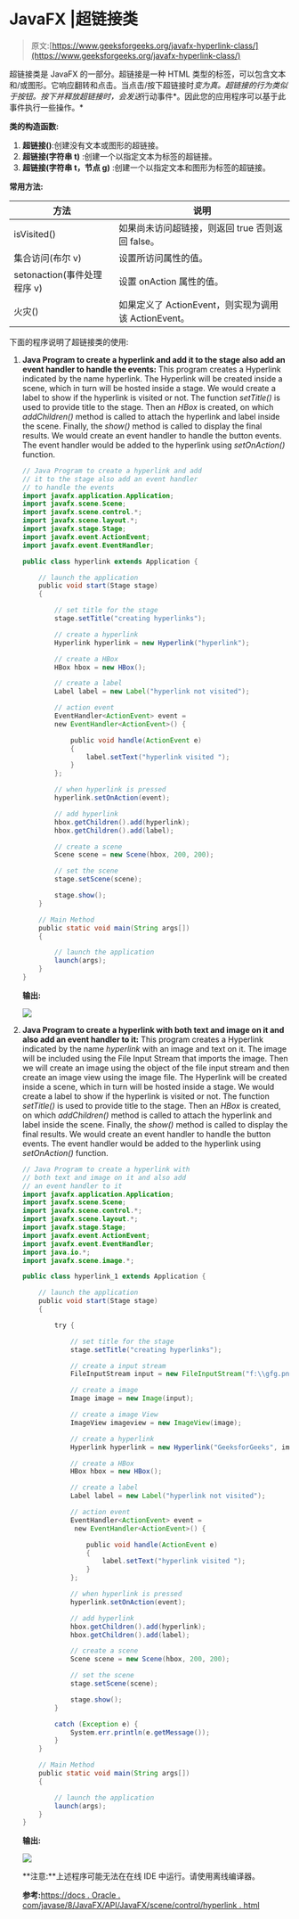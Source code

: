 # JavaFX |超链接类

> 原文:[https://www.geeksforgeeks.org/javafx-hyperlink-class/](https://www.geeksforgeeks.org/javafx-hyperlink-class/)

超链接类是 JavaFX 的一部分。超链接是一种 HTML 类型的标签，可以包含文本和/或图形。它响应翻转和点击。当点击/按下超链接时*变为真。超链接的行为类似于按钮。按下并释放超链接时，会发送*行动事件*。因此您的应用程序可以基于此事件执行一些操作。*

**类的构造函数:**

1.  **超链接()**:创建没有文本或图形的超链接。
2.  **超链接(字符串 t)** :创建一个以指定文本为标签的超链接。
3.  **超链接(字符串 t，节点 g)** :创建一个以指定文本和图形为标签的超链接。

**常用方法:**

| 方法 | 说明 |
| --- | --- |
| isVisited() | 如果尚未访问超链接，则返回 true 否则返回 false。 |
| 集合访问(布尔 v) | 设置所访问属性的值。 |
| setonaction(事件处理程序 v) | 设置 onAction 属性的值。 |
| 火灾() | 如果定义了 ActionEvent，则实现为调用该 ActionEvent。 |

下面的程序说明了超链接类的使用:

1.  **Java Program to create a hyperlink and add it to the stage also add an event handler to handle the events:** This program creates a Hyperlink indicated by the name hyperlink. The Hyperlink will be created inside a scene, which in turn will be hosted inside a stage. We would create a label to show if the hyperlink is visited or not. The function *setTitle()* is used to provide title to the stage. Then an *HBox* is created, on which *addChildren()* method is called to attach the hyperlink and label inside the scene. Finally, the *show()* method is called to display the final results. We would create an event handler to handle the button events. The event handler would be added to the hyperlink using *setOnAction()* function.

    ```java
    // Java Program to create a hyperlink and add
    // it to the stage also add an event handler
    // to handle the events
    import javafx.application.Application;
    import javafx.scene.Scene;
    import javafx.scene.control.*;
    import javafx.scene.layout.*;
    import javafx.stage.Stage;
    import javafx.event.ActionEvent;
    import javafx.event.EventHandler;

    public class hyperlink extends Application {

        // launch the application
        public void start(Stage stage)
        {

            // set title for the stage
            stage.setTitle("creating hyperlinks");

            // create a hyperlink
            Hyperlink hyperlink = new Hyperlink("hyperlink");

            // create a HBox
            HBox hbox = new HBox();

            // create a label
            Label label = new Label("hyperlink not visited");

            // action event
            EventHandler<ActionEvent> event = 
            new EventHandler<ActionEvent>() {

                public void handle(ActionEvent e)
                {
                    label.setText("hyperlink visited ");
                }
            };

            // when hyperlink is pressed
            hyperlink.setOnAction(event);

            // add hyperlink
            hbox.getChildren().add(hyperlink);
            hbox.getChildren().add(label);

            // create a scene
            Scene scene = new Scene(hbox, 200, 200);

            // set the scene
            stage.setScene(scene);

            stage.show();
        }

        // Main Method
        public static void main(String args[])
        {

            // launch the application
            launch(args);
        }
    }
    ```

    **输出:**

    ![](img/19d2e559ffbda98cb1c8a6b01ca50af0.png)

2.  **Java Program to create a hyperlink with both text and image on it and also add an event handler to it:** This program creates a Hyperlink indicated by the name *hyperlink* with an image and text on it. The image will be included using the File Input Stream that imports the image. Then we will create an image using the object of the file input stream and then create an image view using the image file. The Hyperlink will be created inside a scene, which in turn will be hosted inside a stage. We would create a label to show if the hyperlink is visited or not. The function *setTitle()* is used to provide title to the stage. Then an *HBox* is created, on which *addChildren()* method is called to attach the hyperlink and label inside the scene. Finally, the *show()* method is called to display the final results. We would create an event handler to handle the button events. The event handler would be added to the hyperlink using *setOnAction()* function.

    ```java
    // Java Program to create a hyperlink with 
    // both text and image on it and also add 
    // an event handler to it
    import javafx.application.Application;
    import javafx.scene.Scene;
    import javafx.scene.control.*;
    import javafx.scene.layout.*;
    import javafx.stage.Stage;
    import javafx.event.ActionEvent;
    import javafx.event.EventHandler;
    import java.io.*;
    import javafx.scene.image.*;

    public class hyperlink_1 extends Application {

        // launch the application
        public void start(Stage stage)
        {

            try {

                // set title for the stage
                stage.setTitle("creating hyperlinks");

                // create a input stream
                FileInputStream input = new FileInputStream("f:\\gfg.png");

                // create a image
                Image image = new Image(input);

                // create a image View
                ImageView imageview = new ImageView(image);

                // create a hyperlink
                Hyperlink hyperlink = new Hyperlink("GeeksforGeeks", imageview);

                // create a HBox
                HBox hbox = new HBox();

                // create a label
                Label label = new Label("hyperlink not visited");

                // action event
                EventHandler<ActionEvent> event =
                 new EventHandler<ActionEvent>() {

                    public void handle(ActionEvent e)
                    {
                        label.setText("hyperlink visited ");
                    }
                };

                // when hyperlink is pressed
                hyperlink.setOnAction(event);

                // add hyperlink
                hbox.getChildren().add(hyperlink);
                hbox.getChildren().add(label);

                // create a scene
                Scene scene = new Scene(hbox, 200, 200);

                // set the scene
                stage.setScene(scene);

                stage.show();
            }

            catch (Exception e) {
                System.err.println(e.getMessage());
            }
        }

        // Main Method
        public static void main(String args[])
        {

            // launch the application
            launch(args);
        }
    }
    ```

    **输出:**

    ![](img/aee8d565f290a0480bc82e87d6ffdd2a.png)

    **注意:**上述程序可能无法在在线 IDE 中运行。请使用离线编译器。

    **参考:**[https://docs . Oracle . com/javase/8/JavaFX/API/JavaFX/scene/control/hyperlink . html](https://docs.oracle.com/javase/8/javafx/api/javafx/scene/control/Hyperlink.html)